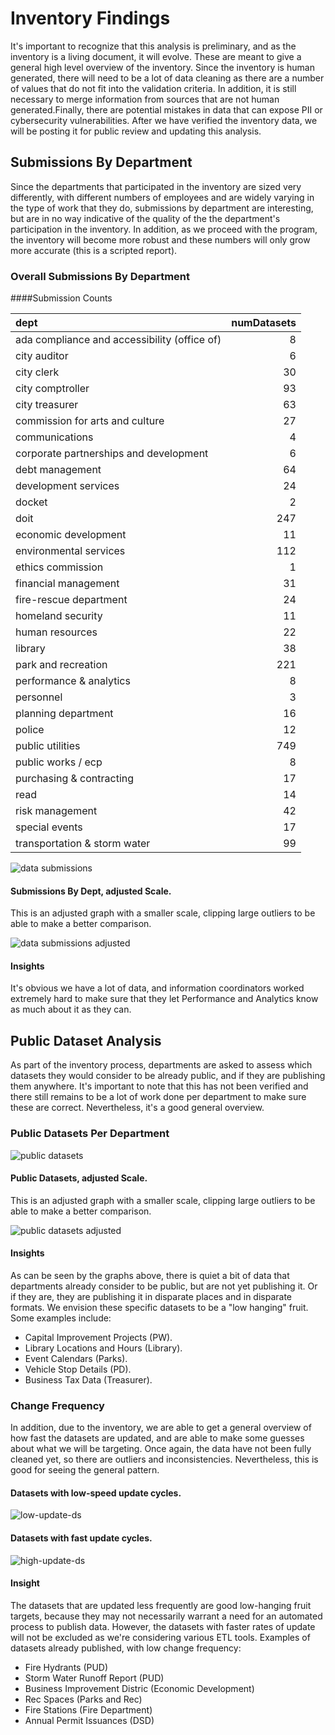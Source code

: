 # Inventory Findings
It's important to recognize that this analysis is preliminary, and as the inventory is a living document, it will evolve.  These are meant to give a general high level overview of the inventory.  Since the inventory is human generated, there will need to be a lot of data cleaning as there are a number of values that do not fit into the validation criteria.  In addition, it is still necessary to merge information from sources that are not human generated.Finally, there are potential mistakes in data that can expose PII or cybersecurity vulnerabilities.  After we have verified the inventory data, we will be posting it for public review and updating this analysis.

## Submissions By Department
Since the departments that participated in the inventory are sized very differently, with different numbers of employees and are widely varying in the type of work that they do, submissions by department are interesting, but are in no way indicative of the quality of the the department's participation in the inventory.  In addition, as we proceed with the program, the inventory will become more robust and these numbers will only grow more accurate (this is a scripted report).

### Overall Submissions By Department
####Submission Counts

|dept                                         | numDatasets|
|:--------------------------------------------|-----------:|
|ada compliance and accessibility (office of) |           8|
|city auditor                                 |           6|
|city clerk                                   |          30|
|city comptroller                             |          93|
|city treasurer                               |          63|
|commission for arts and culture              |          27|
|communications                               |           4|
|corporate partnerships and development       |           6|
|debt management                              |          64|
|development services                         |          24|
|docket                                       |           2|
|doit                                         |         247|
|economic development                         |          11|
|environmental services                       |         112|
|ethics commission                            |           1|
|financial management                         |          31|
|fire-rescue department                       |          24|
|homeland security                            |          11|
|human resources                              |          22|
|library                                      |          38|
|park and recreation                          |         221|
|performance & analytics                      |           8|
|personnel                                    |           3|
|planning department                          |          16|
|police                                       |          12|
|public utilities                             |         749|
|public works / ecp                           |           8|
|purchasing & contracting                     |          17|
|read                                         |          14|
|risk management                              |          42|
|special events                               |          17|
|transportation & storm water                 |          99|

![data submissions](assets/chart/databydeptg.png) 

#### Submissions By Dept, adjusted Scale.
This is an adjusted graph with a smaller scale, clipping large outliers to be able to make a better comparison.

![data submissions adjusted](assets/chart/databydeptgn.png) 

#### Insights
It's obvious we have a lot of data, and information coordinators worked extremely hard to make sure that they let Performance and Analytics know as much about it as they can.  

## Public Dataset Analysis
As part of the inventory process, departments are asked to assess which datasets they would consider to be already public, and if they are publishing them anywhere.  It's important to note that this has not been verified and there still remains to be a lot of work done per department to make sure these are correct.  Nevertheless, it's a good general overview.

### Public Datasets Per Department

![public datasets](assets/chart/pubdsg.png) 

#### Public Datasets, adjusted Scale.
This is an adjusted graph with a smaller scale, clipping large outliers to be able to make a better comparison.

![public datasets adjusted](assets/chart/pubdsgn.png) 

#### Insights
As can be seen by the graphs above, there is quiet a bit of data that departments already consider to be public, but are not yet publishing it.  Or if they are, they are publishing it in disparate places and in disparate formats.  We envision these specific datasets to be a "low hanging" fruit.  Some examples include: 
* Capital Improvement Projects (PW).
* Library Locations and Hours (Library).
* Event Calendars (Parks).
* Vehicle Stop Details (PD).
* Business Tax Data (Treasurer).

### Change Frequency
In addition, due to the inventory, we are able to get a general overview of how fast the datasets are updated, and are able to make some guesses about what we will be targeting.  Once again, the data have not been fully cleaned yet, so there are outliers and inconsistencies.  Nevertheless, this is good for seeing the general pattern. 

#### Datasets with low-speed update cycles.
![low-update-ds](assets/chart/pubdsc.png) 

#### Datasets with fast update cycles.
![high-update-ds](assets/chart/pubdsco.png) 

#### Insight
The datasets that are updated less frequently are good low-hanging fruit targets, because they may not necessarily warrant a need for an automated process to publish data.  However, the datasets with faster rates of update will not be excluded as we're considering various ETL tools.  Examples of datasets already published, with low change frequency:
* Fire Hydrants (PUD)
* Storm Water Runoff Report (PUD)
* Business Improvement Distric (Economic Development)
* Rec Spaces (Parks and Rec)
* Fire Stations (Fire Department)
* Annual Permit Issuances (DSD)
